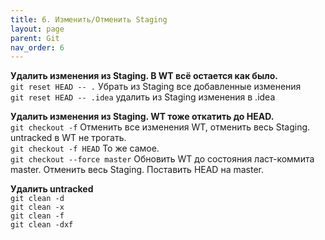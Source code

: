 ```yaml
---
title: 6. Изменить/Отменить Staging
layout: page
parent: Git
nav_order: 6
---
```

**Удалить изменения из Staging. В WT всё остается как было.**  
`git reset HEAD -- .` Убрать из Staging все добавленные изменения  
`git reset HEAD -- .idea` удалить из Staging изменения в .idea

**Удалить изменения из Staging. WT тоже откатить до HEAD.**  
`git checkout -f` Отменить все изменения WT, отменить весь Staging. untracked в WT не трогать.  
`git checkout -f HEAD` То же самое.   
`git checkout --force master` Обновить WT до состояния ласт-коммита master. Отменить весь Staging. Поставить HEAD на master.   

**Удалить untracked**  
`git clean -d`  
`git clean -x`  
`git clean -f`  
`git clean -dxf`  